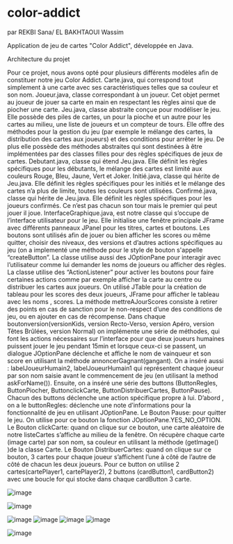 # color-addict
par REKBI Sana/ EL BAKHTAOUI Wassim 


Application de jeu de cartes "Color Addict", développée en Java.
	
Architecture du projet 


Pour ce projet, nous avons opté pour plusieurs différents modèles afin de constituer notre jeu Color Addict.
Carte.java, qui correspond tout simplement à une carte avec ses caractéristiques telles que sa couleur et son nom.
Joueur.java, classe correspondant à un joueur. Cet objet permet au joueur de jouer sa carte en main en respectant les règles ainsi que de piocher une carte.
Jeu.java, classe abstraite conçue pour modéliser le jeu. Elle possède des piles de cartes, un pour la pioche et un autre pour les cartes au milieu, une liste de joueurs et un compteur de tours. Elle offre des méthodes pour la gestion du jeu (par exemple le mélange des cartes, la distribution des cartes aux joueurs) et des conditions pour arrêter le jeu. De plus elle possède des méthodes abstraites qui sont destinées à être implémentées par des classes filles pour des règles spécifiques de jeux de cartes.
Debutant.java, classe qui étend Jeu.java. Elle définit les règles spécifiques pour les débutants, le mélange des cartes est limité aux couleurs Rouge, Bleu, Jaune, Vert et Joker.
Initié.java, classe qui hérite de Jeu.java. Elle définit les règles spécifiques pour les initiés et le mélange des cartes n’a plus de limite, toutes les couleurs sont utilisées.
Confirmé.java, classe qui hérite de Jeu.java. Elle définit les règles spécifiques pour les joueurs confirmés. Ce n’est pas chacun son tour mais le premier qui peut jouer il joue.
InterfaceGraphique.java, est notre classe qui s’occupe de l’interface utilisateur pour le jeu. Elle initialise une fenêtre principale JFrame avec différents panneaux JPanel pour les titres, cartes et boutons. Les boutons sont utilisés afin de jouer ou bien afficher les scores ou même quitter, choisir des niveaux, des versions et d’autres actions spécifiques au jeu (on a implementé une méthode pour le style de bouton s'appelle “createButton”. La classe utilise aussi des JOptionPane pour interagir avec l’utilisateur comme lui demander les noms de joueurs ou afficher des règles. La classe utilise des “ActionListener” pour activer les boutons pour faire certaines actions comme par exemple afficher la carte au centre ou distribuer les cartes aux joueurs.
On utilisé JTable pour la création de tableau pour les scores des deux joueurs, JFrame pour afficher le tableau avec les noms , scores. La méthode mettreAJourScores consiste à retirer des points en cas de sanction pour  le non-respect d’une des conditions de jeu, ou en ajouter en cas de récompense. Dans chaque boutonversion(versionKids, version Recto-Verso, version Apéro, version Têtes Brûlées, version Normal) on implémente une série de méthodes, qui font les actions nécessaires sur l’interface pour que deux joueurs humaines puissent jouer le jeu pendant 15min et lorsque ceux-ci se passent, un dialogue JOptionPane  déclenche et affiche le nom de vainqueur  et son score en utilisant la méthode annoncerGagnant(gangant). On a inséré aussi : labelJoueurHumain2, labelJoueurHumain1 qui représentent chaque joueur par son nom saisie avant le commencement de jeu (en utilisant la method askForName()).
Ensuite, on a inséré une série des buttons (ButtonRegles, ButtonPiocher, ButtonclickCarte, ButtonDistribuerCartes, ButtonPause).
Chacun des buttons déclenche une action spécifique propre à lui.
D’abord , on a le buttonRegles: déclenche une note d’informations pour la fonctionnalité de jeu en utilisant JOptionPane.
Le Bouton Pause: pour quitter le  jeu. On utilise pour ce bouton la fonction JOptionPane.YES_NO_OPTION.
Le Bouton clickCarte: quand on clique sur ce bouton, une carte aléatoire de notre listeCartes s’affiche au milieu de la fenêtre. On récupère chaque carte (image carte) par son nom, sa couleur en utilisant la méthode (getImage() )de la classe Carte.
Le Bouton DistribuerCartes: quand on clique sur ce bouton, 3 cartes pour chaque joueur s’affichent l’une à côté de l’autre de côté de chacun les deux joueurs. Pour ce button on utilise 2 cartes(cartePlayer1, cartePlayer2), 2 buttons (cardButton1, cardButton2) avec une boucle for qui stocke dans chaque cardButton 3 carte.

![image](https://github.com/sana-rekbi/color-addict/assets/138128268/bb1583f5-2c64-4c09-b2a4-b45164b0c976)

![image](https://github.com/sana-rekbi/color-addict/assets/138128268/6f762857-7839-42be-8835-fd468afc7d63)

![image](https://github.com/sana-rekbi/color-addict/assets/138128268/0acef057-cbe0-407e-93a5-ca9ba2adac1c)
![image](https://github.com/sana-rekbi/color-addict/assets/138128268/0feacc9f-0eea-40e1-b4d5-46b1a64b5b6d)
![image](https://github.com/sana-rekbi/color-addict/assets/138128268/c70b0e16-c727-4b12-b881-9f22a6a70f49)
![image](https://github.com/sana-rekbi/color-addict/assets/138128268/c3e54035-b078-48ed-9420-87e0ea1c2eed)


![image](https://github.com/sana-rekbi/color-addict/assets/138128268/af1793c2-29ce-4d1e-bb1b-228b4510d214)


